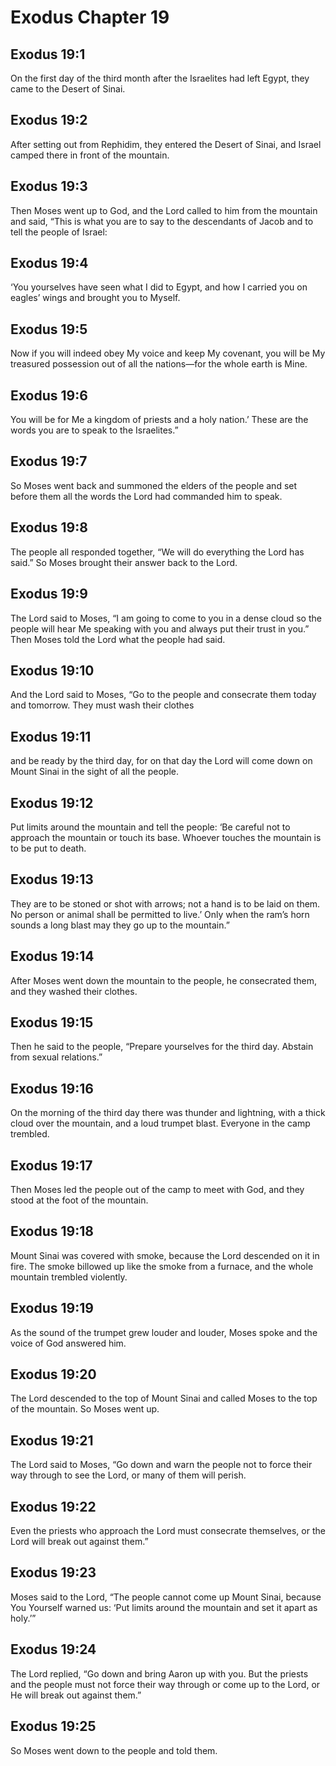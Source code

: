 # Exodus Chapter 19

## Exodus 19:1
On the first day of the third month after the Israelites had left Egypt, they came to the Desert of Sinai.

## Exodus 19:2
After setting out from Rephidim, they entered the Desert of Sinai, and Israel camped there in front of the mountain.

## Exodus 19:3
Then Moses went up to God, and the Lord called to him from the mountain and said, “This is what you are to say to the descendants of Jacob and to tell the people of Israel:

## Exodus 19:4
‘You yourselves have seen what I did to Egypt, and how I carried you on eagles’ wings and brought you to Myself.

## Exodus 19:5
Now if you will indeed obey My voice and keep My covenant, you will be My treasured possession out of all the nations—for the whole earth is Mine.

## Exodus 19:6
You will be for Me a kingdom of priests and a holy nation.’ These are the words you are to speak to the Israelites.”

## Exodus 19:7
So Moses went back and summoned the elders of the people and set before them all the words the Lord had commanded him to speak.

## Exodus 19:8
The people all responded together, “We will do everything the Lord has said.” So Moses brought their answer back to the Lord.

## Exodus 19:9
The Lord said to Moses, “I am going to come to you in a dense cloud so the people will hear Me speaking with you and always put their trust in you.” Then Moses told the Lord what the people had said.

## Exodus 19:10
And the Lord said to Moses, “Go to the people and consecrate them today and tomorrow. They must wash their clothes

## Exodus 19:11
and be ready by the third day, for on that day the Lord will come down on Mount Sinai in the sight of all the people.

## Exodus 19:12
Put limits around the mountain and tell the people: ‘Be careful not to approach the mountain or touch its base. Whoever touches the mountain is to be put to death.

## Exodus 19:13
They are to be stoned or shot with arrows; not a hand is to be laid on them. No person or animal shall be permitted to live.’ Only when the ram’s horn sounds a long blast may they go up to the mountain.”

## Exodus 19:14
After Moses went down the mountain to the people, he consecrated them, and they washed their clothes.

## Exodus 19:15
Then he said to the people, “Prepare yourselves for the third day. Abstain from sexual relations.”

## Exodus 19:16
On the morning of the third day there was thunder and lightning, with a thick cloud over the mountain, and a loud trumpet blast. Everyone in the camp trembled.

## Exodus 19:17
Then Moses led the people out of the camp to meet with God, and they stood at the foot of the mountain.

## Exodus 19:18
Mount Sinai was covered with smoke, because the Lord descended on it in fire. The smoke billowed up like the smoke from a furnace, and the whole mountain trembled violently.

## Exodus 19:19
As the sound of the trumpet grew louder and louder, Moses spoke and the voice of God answered him.

## Exodus 19:20
The Lord descended to the top of Mount Sinai and called Moses to the top of the mountain. So Moses went up.

## Exodus 19:21
The Lord said to Moses, “Go down and warn the people not to force their way through to see the Lord, or many of them will perish.

## Exodus 19:22
Even the priests who approach the Lord must consecrate themselves, or the Lord will break out against them.”

## Exodus 19:23
Moses said to the Lord, “The people cannot come up Mount Sinai, because You Yourself warned us: ‘Put limits around the mountain and set it apart as holy.’”

## Exodus 19:24
The Lord replied, “Go down and bring Aaron up with you. But the priests and the people must not force their way through or come up to the Lord, or He will break out against them.”

## Exodus 19:25
So Moses went down to the people and told them.

